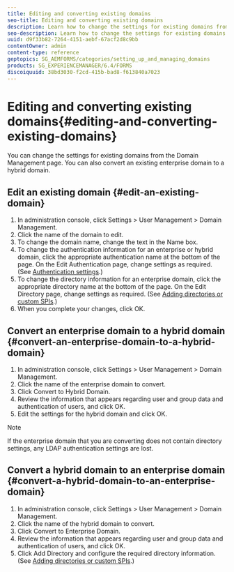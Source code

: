 ```yaml
---
title: Editing and converting existing domains
seo-title: Editing and converting existing domains
description: Learn how to change the settings for existing domains from the Domain Management page. Convert an existing enterprise domain to a hybrid domain or vice versa. 
seo-description: Learn how to change the settings for existing domains from the Domain Management page. Convert an existing enterprise domain to a hybrid domain or vice versa. 
uuid: d9f33b82-7264-4151-aebf-67acf2d8c9bb
contentOwner: admin
content-type: reference
geptopics: SG_AEMFORMS/categories/setting_up_and_managing_domains
products: SG_EXPERIENCEMANAGER/6.4/FORMS
discoiquuid: 38bd3030-f2cd-415b-bad8-f613840a7023
---
```


# Editing and converting existing domains{#editing-and-converting-existing-domains}

You can change the settings for existing domains from the Domain Management page. You can also convert an existing enterprise domain to a hybrid domain.

## Edit an existing domain {#edit-an-existing-domain}

1. In administration console, click Settings &gt; User Management &gt; Domain Management.
1. Click the name of the domain to edit. 
1. To change the domain name, change the text in the Name box. 
1. To change the authentication information for an enterprise or hybrid domain, click the appropriate authentication name at the bottom of the page. On the Edit Authentication page, change settings as required. (See [Authentication settings](../../../forms/using/admin-help/configuring-authentication-providers.md#authentication-settings).)
1. To change the directory information for an enterprise domain, click the appropriate directory name at the bottom of the page. On the Edit Directory page, change settings as required. (See [Adding directories or custom SPIs](../../../forms/using/admin-help/configuring-directories.md#adding-directories-or-custom-spis).)
1. When you complete your changes, click OK.

## Convert an enterprise domain to a hybrid domain {#convert-an-enterprise-domain-to-a-hybrid-domain}

1. In administration console, click Settings &gt; User Management &gt; Domain Management.
1. Click the name of the enterprise domain to convert. 
1. Click Convert to Hybrid Domain.
1. Review the information that appears regarding user and group data and authentication of users, and click OK.
1. Edit the settings for the hybrid domain and click OK.

>[!NOTE]
>
>If the enterprise domain that you are converting does not contain directory settings, any LDAP authentication settings are lost.

## Convert a hybrid domain to an enterprise domain {#convert-a-hybrid-domain-to-an-enterprise-domain}

1. In administration console, click Settings &gt; User Management &gt; Domain Management.
1. Click the name of the hybrid domain to convert. 
1. Click Convert to Enterprise Domain.
1. Review the information that appears regarding user and group data and authentication of users, and click OK.
1. Click Add Directory and configure the required directory information. (See [Adding directories or custom SPIs](../../../forms/using/admin-help/configuring-directories.md#adding-directories-or-custom-spis).)

